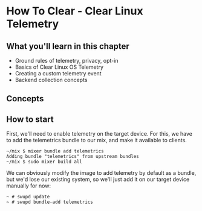 
How To Clear - Clear Linux Telemetry
================================

## What you'll learn in this chapter

* Ground rules of telemetry, privacy, opt-in
* Basics of Clear Linux OS Telemetry
* Creating a custom telemetry event
* Backend collection concepts


## Concepts

## How to start

First, we'll need to enable telemetry on the target device. For this, 
we have to add the telemetrics bundle to our mix, and make it available 
to clients.

```
~/mix $ mixer bundle add telemetrics
Adding bundle "telemetrics" from upstream bundles
~/mix $ sudo mixer build all
```

We can obviously modify the image to add telemetry by default as a 
bundle, but we'd lose our existing system, so we'll just add it on our 
target device manually for now:

```
~ # swupd update
~ # swupd bundle-add telemetrics
```

